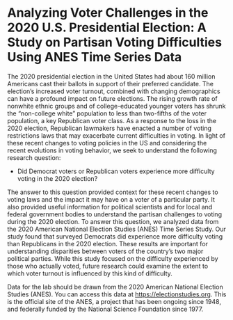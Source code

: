 # Analyzing Voter Challenges in the 2020 U.S. Presidential Election: A Study on Partisan Voting Difficulties Using ANES Time Series Data 

The 2020 presidential election in the United States had about 160 million Americans cast their ballots in support of their preferred candidate. The election’s increased voter turnout, combined with changing demographics can have a profound impact on future elections. The rising growth rate of nonwhite ethnic groups and of college-educated younger voters has shrunk the “non-college white” population to less than two-fifths of the voter population, a key Republican voter class. As a response to the loss in the 2020 election, Republican lawmakers have enacted a number of voting restrictions laws that may exacerbate current difficulties in voting. In light of these recent changes to voting policies in the US and considering the recent evolutions in voting behavior, we seek to understand the following research question:

* Did Democrat voters or Republican voters experience more difficulty voting in the 2020 election?

The answer to this question provided context for these recent changes to voting laws and the impact it may have on a voter of a particular party. It also provided useful information for political scientists and for local and federal government bodies to understand the partisan challenges to voting during the 2020 election.
To answer this question, we analyzed data from the 2020 American National Election Studies (ANES) Time Series Study. Our study found that surveyed Democrats did experience more difficulty voting than Republicans in the 2020 election. These results are important for understanding disparities between voters of the country’s two major political parties. While this study focused on the difficulty experienced by those who actually voted, future research could examine the extent to which voter turnout is influenced by this kind of difficulty.

Data for the lab should be drawn from the 2020 American National Election Studies (ANES). You can access this data at https://electionstudies.org. This is the official site of the ANES, a project that has been ongoing since 1948, and federally funded by the National Science Foundation since 1977.